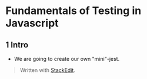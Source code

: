 # Fundamentals of Testing in Javascript

## 1 Intro
- We are going to create our own "mini"-jest. 

> Written with [StackEdit](https://stackedit.io/).
<!--stackedit_data:
eyJoaXN0b3J5IjpbODM3Njg1Njk3XX0=
-->